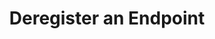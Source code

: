 ---
title: Deregister an Endpoint
excerpt: >-
  Deregister a webhook endpoint for your application, it will stop receiving all
  events. You can also manage this in our dashboard portal under
  account/settings in docupanda website.
api:
  file: openapi-(2).json
  operationId: delete_endpoint
hidden: false
---